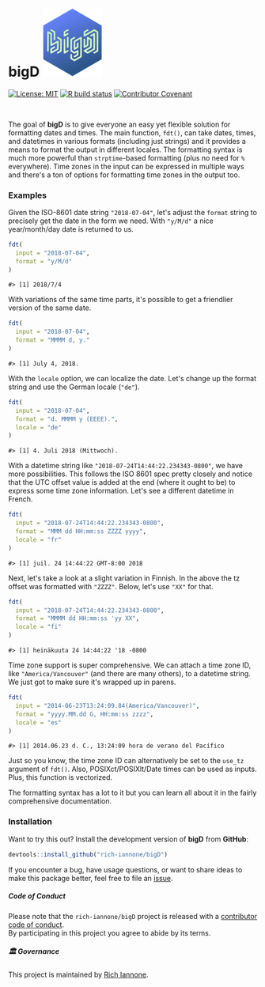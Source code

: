 # bigD <img src="man/figures/logo.svg" style="text-align:right;" alt="" width="120" />

<!-- badges: start -->
<a href="https://opensource.org/licenses/MIT"><img src="https://img.shields.io/badge/License-MIT-yellow.svg" alt="License: MIT" /></a>
<a href="https://github.com/rich-iannone/bigD/actions"><img src="https://github.com/rich-iannone/bigD/workflows/R-CMD-check/badge.svg" alt="R build status" /></a>
<a href="https://www.contributor-covenant.org/version/2/0/code_of_conduct/"><img src="https://img.shields.io/badge/Contributor%20Covenant-v2.0%20adopted-ff69b4.svg" alt="Contributor Covenant" /></a>
<!-- badges: end -->

<br />

The goal of **bigD** is to give everyone an easy yet flexible solution for formatting dates and times. The main function, `fdt()`, can take dates, times, and datetimes in various formats (including just strings) and it provides a means to format the output in different locales. The formatting syntax is much more powerful than `strptime`-based formatting (plus no need for `%` everywhere). Time zones in the input can be expressed in multiple ways and there's a ton of options for formatting time zones in the output too.

### Examples

Given the ISO-8601 date string `"2018-07-04"`, let's adjust the `format` string to precisely get the date in the form we need. With `"y/M/d"` a nice year/month/day date is returned to us.

```r
fdt(
  input = "2018-07-04",
  format = "y/M/d"
)
```
```
#> [1] 2018/7/4
```

With variations of the same time parts, it's possible to get a friendlier version of the same date.

```r
fdt(
  input = "2018-07-04",
  format = "MMMM d, y."
)
```
```
#> [1] July 4, 2018.
```

With the `locale` option, we can localize the date. Let's change up the format string and use the German locale (`"de"`).

```r
fdt(
  input = "2018-07-04",
  format = "d. MMMM y (EEEE).",
  locale = "de"
)
```
```
#> [1] 4. Juli 2018 (Mittwoch).
```

With a datetime string like `"2018-07-24T14:44:22.234343-0800"`, we have more possibilities. This follows the ISO 8601 spec pretty closely and notice that the UTC offset value is added at the end (where it ought to be) to express some time zone information. Let's see a different datetime in French.

```r
fdt(
  input = "2018-07-24T14:44:22.234343-0800",
  format = "MMM dd HH:mm:ss ZZZZ yyyy",
  locale = "fr"
)
```
```
#> [1] juil. 24 14:44:22 GMT-8:00 2018
```

Next, let's take a look at a slight variation in Finnish. In the above the tz offset was formatted with `"ZZZZ"`. Below, let's use `"XX"` for that.

```r
fdt(
  input = "2018-07-24T14:44:22.234343-0800",
  format = "MMMM dd HH:mm:ss 'yy XX",
  locale = "fi"
)
```
```
#> [1] heinäkuuta 24 14:44:22 '18 -0800
```

Time zone support is super comprehensive. We can attach a time zone ID, like `"America/Vancouver"` (and there are many others), to a datetime string. We just got to make sure it's wrapped up in parens.

``` r
fdt(
  input = "2014-06-23T13:24:09.84(America/Vancouver)",
  format = "yyyy.MM.dd G, HH:mm:ss zzzz",
  locale = "es"
)
```
```
#> [1] 2014.06.23 d. C., 13:24:09 hora de verano del Pacífico
```

Just so you know, the time zone ID can alternatively be set to the `use_tz` argument of `fdt()`. Also, POSIXct/POSIXlt/Date times can be used as inputs. Plus, this function is vectorized.

The formatting syntax has a lot to it but you can learn all about it in the fairly comprehensive documentation.

### Installation

Want to try this out? Install the development version of **bigD** from **GitHub**:

```r
devtools::install_github("rich-iannone/bigD")
```

If you encounter a bug, have usage questions, or want to share ideas to make this package better, feel free to file an [issue](https://github.com/rich-iannone/bigD/issues).

##### Code of Conduct

Please note that the `rich-iannone/bigD` project is released with a [contributor code of conduct](https://www.contributor-covenant.org/version/2/0/code_of_conduct/).<br>By participating in this project you agree to abide by its terms.

##### 🏛️ Governance

This project is maintained by [Rich Iannone](https://github.com/rich-iannone).
